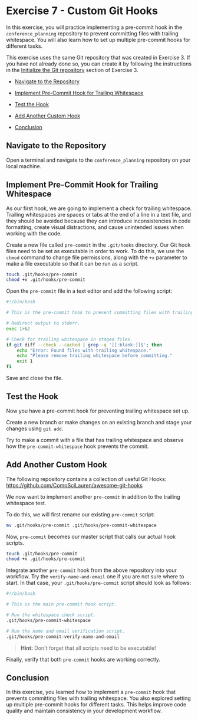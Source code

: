 # Exercise 7 - Custom Git Hooks

In this exercise, you will practice implementing a pre-commit hook in the `conference_planning` repository to prevent committing files with trailing whitespace. You will also learn how to set up multiple pre-commit hooks for different tasks.

This exercise uses the same Git repository that was created in Exercise 3. If you have not already done so, you can create it by following the instructions in the [Initialize the Git repository](./Exercise_3.md#initialize) section of Exercise 3.

* [Navigate to the Repository](#navigate)

* [Implement Pre-Commit Hook for Trailing Whitespace](#whitespace)

* [Test the Hook](#test)

* [Add Another Custom Hook](#another)

* [Conclusion](#conclusion)

## Navigate to the Repository <a name="navigate"></a>

Open a terminal and navigate to the `conference_planning` repository on your local machine.

## Implement Pre-Commit Hook for Trailing Whitespace <a name="whitespace"></a>

As our first hook, we are going to implement a check for trailing whitespace. Trailing whitespaces are spaces or tabs at the end of a line in a text file, and they should be avoided because they can introduce inconsistencies in code formatting, create visual distractions, and cause unintended issues when working with the code.

Create a new file called `pre-commit` in the `.git/hooks` directory. Our Git hook files need to be set as executable in order to work. To do this, we use the `chmod` command to change file permissions, along with the `+x` parameter to make a file executable so that it can be run as a script.

```sh
touch .git/hooks/pre-commit
chmod +x .git/hooks/pre-commit
```

Open the `pre-commit` file in a text editor and add the following script:

```bash
#!/bin/bash

# This is the pre-commit hook to prevent committing files with trailing whitespace.

# Redirect output to stderr.
exec 1>&2

# Check for trailing whitespace in staged files.
if git diff --check --cached | grep -q '[[:blank:]]$'; then
    echo "Error: Found files with trailing whitespace."
    echo "Please remove trailing whitespace before committing."
    exit 1
fi
```

Save and close the file.

## Test the Hook <a name="test"></a>

Now you have a pre-commit hook for preventing trailing whitespace set up.

Create a new branch or make changes on an existing branch and stage your changes using `git add`.

Try to make a commit with a file that has trailing whitespace and observe how the `pre-commit-whitespace` hook prevents the commit.

## Add Another Custom Hook <a name="another"></a>

The following repository contains a collection of useful Git Hooks: https://github.com/CompSciLauren/awesome-git-hooks

We now want to implement another `pre-commit` in addition to the trailing whitespace test.

To do this, we will first rename our existing `pre-commit` script:

```sh
mv .git/hooks/pre-commit .git/hooks/pre-commit-whitespace
```

Now, `pre-commit` becomes our master script that calls our actual hook scripts.

```sh
touch .git/hooks/pre-commit
chmod +x .git/hooks/pre-commit
```

Integrate another `pre-commit` hook from the above repository into your workflow. Try the `verify-name-and-email` one if you are not sure where to start. In that case, your `.git/hooks/pre-commit` script should look as follows:

```bash
#!/bin/bash

# This is the main pre-commit hook script.

# Run the whitespace check script.
.git/hooks/pre-commit-whitespace

# Run the name and email verification script.
.git/hooks/pre-commit-verify-name-and-email
```

> **Hint:** Don't forget that all scripts need to be executable! 

Finally, verify that both `pre-commit` hooks are working correctly.

## Conclusion <a name="conclusion"></a>

In this exercise, you learned how to implement a `pre-commit` hook that prevents committing files with trailing whitespace. You also explored setting up multiple pre-commit hooks for different tasks. This helps improve code quality and maintain consistency in your development workflow.
